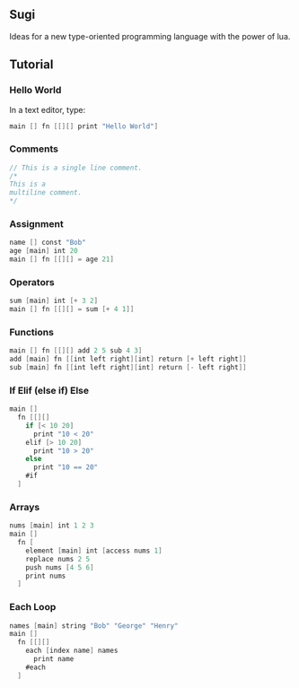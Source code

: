 ## Sugi

Ideas for a new type-oriented programming language with the power of lua.

## Tutorial

### Hello World

In a text editor, type: 

```v
main [] fn [[][] print "Hello World"]
```

### Comments

```v
// This is a single line comment.
/* 
This is a
multiline comment. 
*/  
```

### Assignment

```v
name [] const "Bob"
age [main] int 20
main [] fn [[][] = age 21]
```
### Operators
```v
sum [main] int [+ 3 2]
main [] fn [[][] = sum [+ 4 1]]
```
### Functions
```v
main [] fn [[][] add 2 5 sub 4 3]
add [main] fn [[int left right][int] return [+ left right]]
sub [main] fn [[int left right][int] return [- left right]]
```
### If Elif (else if) Else
```v
main []
  fn [[][]
    if [< 10 20]
      print "10 < 20"
    elif [> 10 20]
      print "10 > 20"
    else
      print "10 == 20"
    #if
  ]
```
### Arrays
```v
nums [main] int 1 2 3
main []
  fn [
    element [main] int [access nums 1]
    replace nums 2 5
    push nums [4 5 6]
    print nums
  ]
```
### Each Loop
```v
names [main] string "Bob" "George" "Henry"
main []
  fn [[][]
    each [index name] names
      print name
    #each
  ]
```

